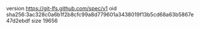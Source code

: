 version https://git-lfs.github.com/spec/v1
oid sha256:3ac328c0a6b1f2b8cfc99a8d779601a3438019f13b5cd68a63b5867e47d2ebdf
size 19656
